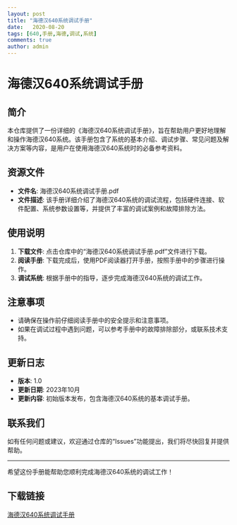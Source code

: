 ```yaml
---
layout: post
title: "海德汉640系统调试手册"
date:   2020-08-20
tags: [640,手册,海德,调试,系统]
comments: true
author: admin
---
```

# 海德汉640系统调试手册

## 简介
本仓库提供了一份详细的《海德汉640系统调试手册》，旨在帮助用户更好地理解和操作海德汉640系统。该手册包含了系统的基本介绍、调试步骤、常见问题及解决方案等内容，是用户在使用海德汉640系统时的必备参考资料。

## 资源文件
- **文件名**: 海德汉640系统调试手册.pdf
- **文件描述**: 该手册详细介绍了海德汉640系统的调试流程，包括硬件连接、软件配置、系统参数设置等，并提供了丰富的调试案例和故障排除方法。

## 使用说明
1. **下载文件**: 点击仓库中的“海德汉640系统调试手册.pdf”文件进行下载。
2. **阅读手册**: 下载完成后，使用PDF阅读器打开手册，按照手册中的步骤进行操作。
3. **调试系统**: 根据手册中的指导，逐步完成海德汉640系统的调试工作。

## 注意事项
- 请确保在操作前仔细阅读手册中的安全提示和注意事项。
- 如果在调试过程中遇到问题，可以参考手册中的故障排除部分，或联系技术支持。

## 更新日志
- **版本**: 1.0
- **更新日期**: 2023年10月
- **更新内容**: 初始版本发布，包含海德汉640系统的基本调试手册。

## 联系我们
如有任何问题或建议，欢迎通过仓库的“Issues”功能提出，我们将尽快回复并提供帮助。

---

希望这份手册能帮助您顺利完成海德汉640系统的调试工作！

## 下载链接

[海德汉640系统调试手册](https://pan.quark.cn/s/011ff4860d61)